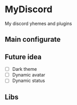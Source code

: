 # MyDiscord
My discord yhemes and plugins

## Main configurate



## Future idea

- [ ] Dark theme
- [ ] Dynamic avatar
- [ ] Dynamic status

## Libs

